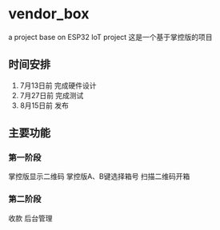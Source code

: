 <!--
 * @Description: vendor_box
 * @Author: Rockets.cn
 * @github: https://github.com/rockets-cn
 * @Email: rockets.xia@dfrobot.com
 * @Date: 2019-07-03 18:49:28
 * @LastEditors: Rockets.cn
 * @LastEditTime: 2019-07-03 19:26:22
 -->
# vendor_box
a project base on ESP32 IoT project
这是一个基于掌控版的项目
## 时间安排
1. 7月13日前 完成硬件设计
1. 7月27日前 完成测试
1. 8月15日前 发布

## 主要功能
### 第一阶段
掌控版显示二维码
掌控版A、B键选择箱号
扫描二维码开箱
### 第二阶段
收款
后台管理
